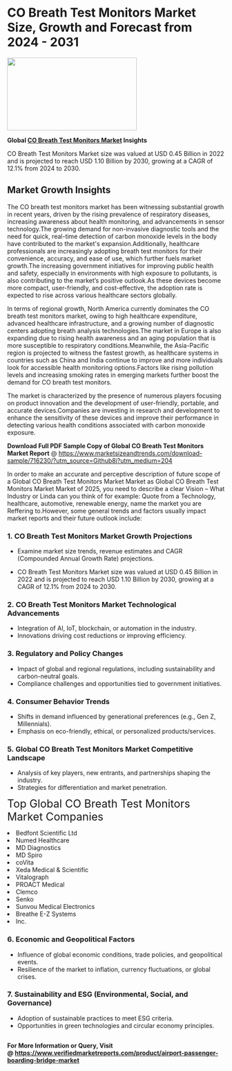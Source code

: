 <H1>CO Breath Test Monitors Market Size, Growth and Forecast from 2024 - 2031</H1><img class="aligncenter size-medium wp-image-584254" src="https://thirdeyenews.in/wp-content/uploads/2024/09/Global-Market-Research-300x168.jpeg" alt="" width="300" height="168" /><p><strong>Global&nbsp;<a href="https://www.marketsizeandtrends.com/download-sample/716230/?utm_source=Github8j?utm_medium=204">CO Breath Test Monitors Market</a> Insights</strong></p><p>CO Breath Test Monitors Market size was valued at USD 0.45 Billion in 2022 and is projected to reach USD 1.10 Billion by 2030, growing at a CAGR of 12.1% from 2024 to 2030.</p><p><h2>Market Growth Insights</h2> <p>The CO breath test monitors market has been witnessing substantial growth in recent years, driven by the rising prevalence of respiratory diseases, increasing awareness about health monitoring, and advancements in sensor technology.The growing demand for non-invasive diagnostic tools and the need for quick, real-time detection of carbon monoxide levels in the body have contributed to the market's expansion.Additionally, healthcare professionals are increasingly adopting breath test monitors for their convenience, accuracy, and ease of use, which further fuels market growth.The increasing government initiatives for improving public health and safety, especially in environments with high exposure to pollutants, is also contributing to the market’s positive outlook.As these devices become more compact, user-friendly, and cost-effective, the adoption rate is expected to rise across various healthcare sectors globally.</p> <p>In terms of regional growth, North America currently dominates the CO breath test monitors market, owing to high healthcare expenditure, advanced healthcare infrastructure, and a growing number of diagnostic centers adopting breath analysis technologies.The market in Europe is also expanding due to rising health awareness and an aging population that is more susceptible to respiratory conditions.Meanwhile, the Asia-Pacific region is projected to witness the fastest growth, as healthcare systems in countries such as China and India continue to improve and more individuals look for accessible health monitoring options.Factors like rising pollution levels and increasing smoking rates in emerging markets further boost the demand for CO breath test monitors.</p> <p>The market is characterized by the presence of numerous players focusing on product innovation and the development of user-friendly, portable, and accurate devices.Companies are investing in research and development to enhance the sensitivity of these devices and improve their performance in detecting various health conditions associated with carbon monoxide exposure.</p> <p><span class=""><strong>Download Full PDF Sample Copy of Global CO Breath Test Monitors Market Report</strong> @ <a href="https://www.marketsizeandtrends.com/download-sample/716230/?utm_source=Github8j?utm_medium=204" target="_blank">https://www.marketsizeandtrends.com/download-sample/716230/?utm_source=Github8j?utm_medium=204</a></span></p><p>In order to make an accurate and perceptive description of future scope of a Global&nbsp;CO Breath Test Monitors Market Market as Global&nbsp;CO Breath Test Monitors Market Market of 2025, you need to describe a clear Vision &ndash; What Industry or Linda can you think of for example: Quote from a Technology, healthcare, automotive, renewable energy, name the market you are Reffering to.However, some general trends and factors usually impact market reports and their future outlook include:</p><h3>1.&nbsp;<strong>CO Breath Test Monitors Market Growth Projections</strong></h3><ul><li>Examine market size trends, revenue estimates and CAGR (Compounded Annual Growth Rate) projections.</li><li><p>CO Breath Test Monitors Market size was valued at USD 0.45 Billion in 2022 and is projected to reach USD 1.10 Billion by 2030, growing at a CAGR of 12.1% from 2024 to 2030.</p></li></ul><h3>2.&nbsp;<strong>CO Breath Test Monitors Market Technological Advancements</strong></h3><ul><li>Integration of AI, IoT, blockchain, or automation in the industry.</li><li>Innovations driving cost reductions or improving efficiency.</li></ul><h3>3.&nbsp;<strong>Regulatory and Policy Changes</strong></h3><ul><li>Impact of global and regional regulations, including sustainability and carbon-neutral goals.</li><li>Compliance challenges and opportunities tied to government initiatives.</li></ul><h3>4.&nbsp;<strong>Consumer Behavior Trends</strong></h3><ul><li>Shifts in demand influenced by generational preferences (e.g., Gen Z, Millennials).</li><li>Emphasis on eco-friendly, ethical, or personalized products/services.</li></ul><h3>5.&nbsp;<strong>Global CO Breath Test Monitors Market Competitive Landscape</strong></h3><ul><li>Analysis of key players, new entrants, and partnerships shaping the industry.</li><li>Strategies for differentiation and market penetration.</li></ul><p data-pm-slice="1 1 []"><span style="color: inherit; font-family: inherit; font-size: 25px;">Top Global CO Breath Test Monitors Market Companies</span></p><div class="" data-test-id=""><p><li>Bedfont Scientific Ltd</li><li> Numed Healthcare</li><li> MD Diagnostics</li><li> MD Spiro</li><li> coVita</li><li> Xeda Medical & Scientific</li><li> Vitalograph</li><li> PROACT Medical</li><li> Clemco</li><li> Senko</li><li> Sunvou Medical Electronics</li><li> Breathe E-Z Systems</li><li> Inc.</li></p></div><h3>6.&nbsp;<strong>Economic and Geopolitical Factors</strong></h3><ul><li>Influence of global economic conditions, trade policies, and geopolitical events.</li><li>Resilience of the market to inflation, currency fluctuations, or global crises.</li></ul><h3>7.&nbsp;<strong>Sustainability and ESG (Environmental, Social, and Governance)</strong></h3><ul><li>Adoption of sustainable practices to meet ESG criteria.</li><li>Opportunities in green technologies and circular economy principles.</li></ul><h2><strong style="font-size: 14px;">For More Information or Query, Visit @&nbsp;</strong><a style="background-color: #ffffff; font-size: 14px;" href="https://www.marketsizeandtrends.com/report/co-breath-test-monitors-market/" target="_blank">https://www.verifiedmarketreports.com/product/airport-passenger-boarding-bridge-market</a></h2>